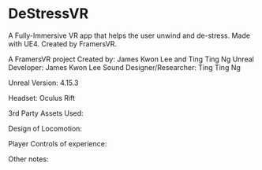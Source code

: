 # DeStressVR
A Fully-Immersive VR app that helps the user unwind and de-stress. Made with UE4. Created by FramersVR.

A FramersVR project
Created by: James Kwon Lee and Ting Ting Ng
Unreal Developer: James Kwon Lee
Sound Designer/Researcher: Ting Ting Ng

Unreal Version: 4.15.3

Headset: Oculus Rift

3rd Party Assets Used:

Design of Locomotion:

Player Controls of experience:

Other notes:


